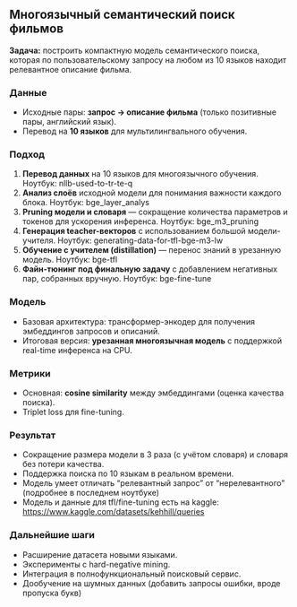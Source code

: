 ## Многоязычный семантический поиск фильмов


**Задача:** построить компактную модель семантического поиска,  
которая по пользовательскому запросу на любом из 10 языков находит релевантное описание фильма.


### Данные
- Исходные пары: **запрос → описание фильма** (только позитивные пары, английский язык).
- Перевод на **10 языков** для мультилингвального обучения.


### Подход
1. **Перевод данных** на 10 языков для многоязычного обучения. Ноутбук: nllb-used-to-tr-te-q
2. **Анализ слоёв** исходной модели для понимания важности каждого блока. Ноутбук: bge_layer_analys 
3. **Pruning модели и словаря** — сокращение количества параметров и токенов для ускорения инференса. Ноутбук: bge_m3_pruning
4. **Генерация teacher-векторов** с использованием большой модели-учителя. Ноутбук: generating-data-for-tfl-bge-m3-lw
5. **Обучение с учителем (distillation)** — перенос знаний в урезанную модель. Ноутбук: bge-tfl
6. **Файн-тюнинг под финальную задачу** с добавлением негативных пар, собранных вручную. Ноутбук: bge-fine-tune


### Модель
- Базовая архитектура: трансформер-энкодер для получения эмбеддингов запросов и описаний.
- Итоговая версия: **урезанная многоязычная модель** с поддержкой real-time инференса на CPU.


### Метрики
- Основная: **cosine similarity** между эмбеддингами (оценка качества поиска).
- Triplet loss для fine-tuning.


### Результат
- Сокращение размера модели в 3 раза (с учётом словаря) и словаря без потери качества.
- Поддержка поиска по 10 языкам в реальном времени.
- Модель умеет отличать “релевантный запрос” от “нерелевантного” (подробнее в последнем ноутбуке)
- Модель и данные для tfl/fine-tuning есть на kaggle: https://www.kaggle.com/datasets/kehhill/queries


### Дальнейшие шаги
- Расширение датасета новыми языками.
- Эксперименты с hard-negative mining.
- Интеграция в полнофункциональный поисковый сервис.
- Дообучение на шумных данных (добавить запросы ошибки, вроде пропуска букв)



